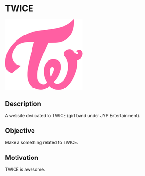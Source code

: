 # TWICE

<img src="./img/TwiceLogo.svg" alt="TwiceLogo">

## Description

A website dedicated to TWICE (girl band under JYP Entertainment).

## Objective

Make a something related to TWICE.

## Motivation

TWICE is awesome.